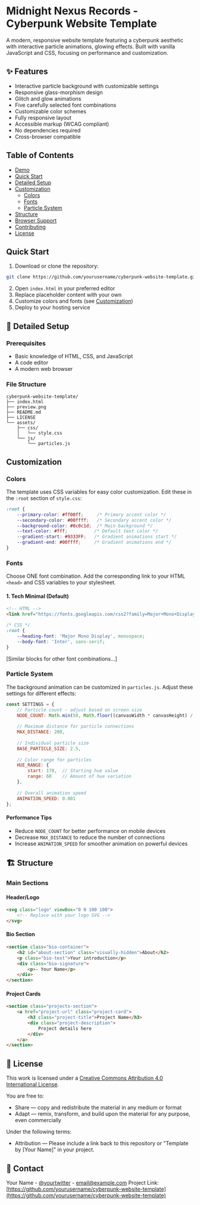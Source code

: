 # Midnight Nexus Records - Cyberpunk Website Template

A modern, responsive website template featuring a cyberpunk aesthetic with interactive particle animations, glowing effects. Built with vanilla JavaScript and CSS, focusing on performance and customization.

## ✨ Features

- Interactive particle background with customizable settings
- Responsive glass-morphism design
- Glitch and glow animations
- Five carefully selected font combinations
- Customizable color schemes
- Fully responsive layout
- Accessible markup (WCAG compliant)
- No dependencies required
- Cross-browser compatible

## Table of Contents

- [Demo](#demo)
- [Quick Start](#quick-start)
- [Detailed Setup](#detailed-setup)
- [Customization](#customization)
  - [Colors](#colors)
  - [Fonts](#fonts)
  - [Particle System](#particle-system)
- [Structure](#structure)
- [Browser Support](#browser-support)
- [Contributing](#contributing)
- [License](#license)

## Quick Start

1. Download or clone the repository:
```bash
git clone https://github.com/yourusername/cyberpunk-website-template.git
```

2. Open `index.html` in your preferred editor
3. Replace placeholder content with your own
4. Customize colors and fonts (see [Customization](#customization))
5. Deploy to your hosting service

## 📖 Detailed Setup

### Prerequisites
- Basic knowledge of HTML, CSS, and JavaScript
- A code editor
- A modern web browser

### File Structure
```
cyberpunk-website-template/
├── index.html
├── preview.png
├── README.md
├── LICENSE
└── assets/
    ├── css/
    │   └── style.css
    └── js/
        └── particles.js
```

## Customization

### Colors

The template uses CSS variables for easy color customization. Edit these in the `:root` section of `style.css`:

```css
:root {
    --primary-color: #ff00ff;     /* Primary accent color */
    --secondary-color: #00ffff;   /* Secondary accent color */
    --background-color: #0c0c1d;  /* Main background */
    --text-color: #fff;          /* Default text color */
    --gradient-start: #9333FF;   /* Gradient animations start */
    --gradient-end: #00ffff;     /* Gradient animations end */
}
```

### Fonts

Choose ONE font combination. Add the corresponding link to your HTML `<head>` and CSS variables to your stylesheet.

#### 1. Tech Minimal (Default)
```html
<!-- HTML -->
<link href="https://fonts.googleapis.com/css2?family=Major+Mono+Display&family=Inter:wght@400;600&display=swap" rel="stylesheet">
```
```css
/* CSS */
:root {
    --heading-font: 'Major Mono Display', monospace;
    --body-font: 'Inter', sans-serif;
}
```

[Similar blocks for other font combinations...]

### Particle System

The background animation can be customized in `particles.js`. Adjust these settings for different effects:

```javascript
const SETTINGS = {
    // Particle count - adjust based on screen size
    NODE_COUNT: Math.min(50, Math.floor((canvasWidth * canvasHeight) / 20000)),
    
    // Maximum distance for particle connections
    MAX_DISTANCE: 200,
    
    // Individual particle size
    BASE_PARTICLE_SIZE: 2.5,
    
    // Color range for particles
    HUE_RANGE: {
        start: 170,  // Starting hue value
        range: 60    // Amount of hue variation
    },
    
    // Overall animation speed
    ANIMATION_SPEED: 0.001
};
```

#### Performance Tips
- Reduce `NODE_COUNT` for better performance on mobile devices
- Decrease `MAX_DISTANCE` to reduce the number of connections
- Increase `ANIMATION_SPEED` for smoother animation on powerful devices

## 🏗️ Structure

### Main Sections

#### Header/Logo
```html
<svg class="logo" viewBox="0 0 100 100">
    <!-- Replace with your logo SVG -->
</svg>
```

#### Bio Section
```html
<section class="bio-container">
    <h2 id="about-section" class="visually-hidden">About</h2>
    <p class="bio-text">Your introduction</p>
    <div class="bio-signature">
        <p>- Your Name</p>
    </div>
</section>
```

#### Project Cards
```html
<section class="projects-section">
    <a href="project-url" class="project-card">
        <h3 class="project-title">Project Name</h3>
        <div class="project-description">
            Project details here
        </div>
    </a>
</section>
```

## 📄 License

This work is licensed under a [Creative Commons Attribution 4.0 International License](http://creativecommons.org/licenses/by/4.0/).

You are free to:
- Share — copy and redistribute the material in any medium or format
- Adapt — remix, transform, and build upon the material for any purpose, even commercially

Under the following terms:
- Attribution — Please include a link back to this repository or "Template by [Your Name]" in your project.

## 📧 Contact

Your Name - [@yourtwitter](https://twitter.com/yourtwitter) - email@example.com
Project Link: [https://github.com/yourusername/cyberpunk-website-template](https://github.com/yourusername/cyberpunk-website-template)
